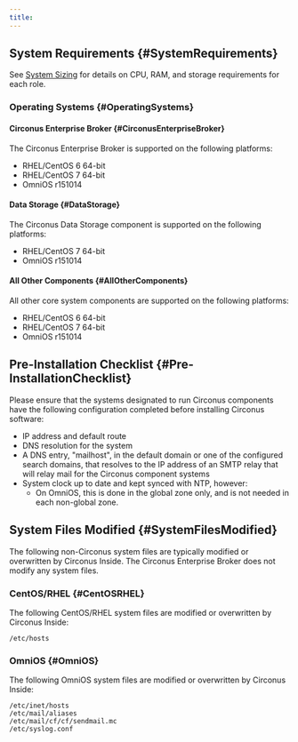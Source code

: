 ```yaml
---
title:
---
```


## System Requirements {#SystemRequirements}
See [System Sizing](/InstallSizing.md) for details on CPU, RAM, and storage requirements for each role.


### Operating Systems {#OperatingSystems}


#### Circonus Enterprise Broker {#CirconusEnterpriseBroker}
The Circonus Enterprise Broker is supported on the following platforms:

 * RHEL/CentOS 6 64-bit
 * RHEL/CentOS 7 64-bit
 * OmniOS r151014


#### Data Storage {#DataStorage}
The Circonus Data Storage component is supported on the following platforms:

 * RHEL/CentOS 7 64-bit
 * OmniOS r151014


#### All Other Components {#AllOtherComponents}
All other core system components are supported on the following platforms:

 * RHEL/CentOS 6 64-bit
 * RHEL/CentOS 7 64-bit
 * OmniOS r151014


## Pre-Installation Checklist {#Pre-InstallationChecklist}
Please ensure that the systems designated to run Circonus components have the following configuration completed before installing Circonus software:
 * IP address and default route
 * DNS resolution for the system
 * A DNS entry, "mailhost", in the default domain or one of the configured search domains, that resolves to the IP address of an SMTP relay that will relay mail for the Circonus component systems
 * System clock up to date and kept synced with NTP, however:
   * On OmniOS, this is done in the global zone only, and is not needed in each non-global zone.


## System Files Modified {#SystemFilesModified}
The following non-Circonus system files are typically modified or overwritten by Circonus Inside.  The Circonus Enterprise Broker does not modify any system files.


### CentOS/RHEL {#CentOSRHEL}
The following CentOS/RHEL system files are modified or overwritten by Circonus Inside:
```
/etc/hosts
```


### OmniOS {#OmniOS}
The following OmniOS system files are modified or overwritten by Circonus Inside:
```
/etc/inet/hosts
/etc/mail/aliases
/etc/mail/cf/cf/sendmail.mc
/etc/syslog.conf
```
